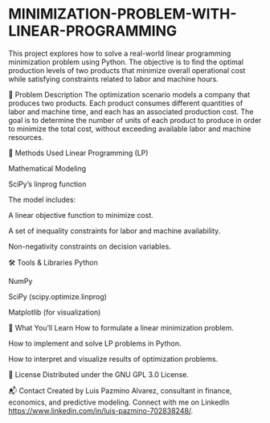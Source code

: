 # MINIMIZATION-PROBLEM-WITH-LINEAR-PROGRAMMING

This project explores how to solve a real-world linear programming minimization problem using Python. The objective is to find the optimal production levels of two products that minimize overall operational cost while satisfying constraints related to labor and machine hours.

📌 Problem Description
The optimization scenario models a company that produces two products. Each product consumes different quantities of labor and machine time, and each has an associated production cost. The goal is to determine the number of units of each product to produce in order to minimize the total cost, without exceeding available labor and machine resources.

🧮 Methods Used
Linear Programming (LP)

Mathematical Modeling

SciPy’s linprog function

The model includes:

A linear objective function to minimize cost.

A set of inequality constraints for labor and machine availability.

Non-negativity constraints on decision variables.

🛠️ Tools & Libraries
Python

NumPy

SciPy (scipy.optimize.linprog)

Matplotlib (for visualization)

🧠 What You’ll Learn
How to formulate a linear minimization problem.

How to implement and solve LP problems in Python.

How to interpret and visualize results of optimization problems.

📝 License
Distributed under the GNU GPL 3.0 License.

📬 Contact
Created by Luis Pazmino Alvarez, consultant in finance, economics, and predictive modeling. Connect with me on LinkedIn https://www.linkedin.com/in/luis-pazmino-702838248/.

